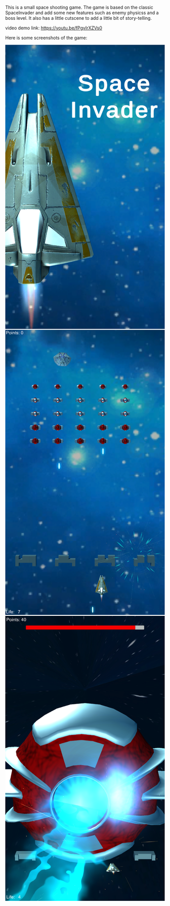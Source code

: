 
This is a small space shooting game. The game is based on the classic SpaceInvader and add some new features such as enemy physicss and a boss level.
It also has a little cutscene to add a little bit of story-telling.

video demo link: https://youtu.be/fPgvIrXZVs0


Here is some screenshots of the game:

<img src="ScreenShot1.png">
<img src="ScreenShot2.png">
<img src="ScreenShot3.png">
